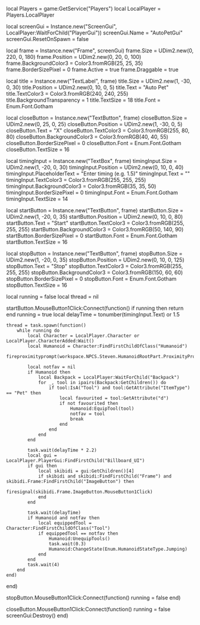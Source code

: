 local Players = game:GetService("Players")
local LocalPlayer = Players.LocalPlayer

local screenGui = Instance.new("ScreenGui", LocalPlayer:WaitForChild("PlayerGui"))
screenGui.Name = "AutoPetGui"
screenGui.ResetOnSpawn = false

local frame = Instance.new("Frame", screenGui)
frame.Size = UDim2.new(0, 220, 0, 180)
frame.Position = UDim2.new(0, 20, 0, 100)
frame.BackgroundColor3 = Color3.fromRGB(25, 25, 35)
frame.BorderSizePixel = 0
frame.Active = true
frame.Draggable = true

local title = Instance.new("TextLabel", frame)
title.Size = UDim2.new(1, -30, 0, 30)
title.Position = UDim2.new(0, 10, 0, 5)
title.Text = "Auto Pet"
title.TextColor3 = Color3.fromRGB(240, 240, 255)
title.BackgroundTransparency = 1
title.TextSize = 18
title.Font = Enum.Font.Gotham

local closeButton = Instance.new("TextButton", frame)
closeButton.Size = UDim2.new(0, 25, 0, 25)
closeButton.Position = UDim2.new(1, -30, 0, 5)
closeButton.Text = "X"
closeButton.TextColor3 = Color3.fromRGB(255, 80, 80)
closeButton.BackgroundColor3 = Color3.fromRGB(40, 40, 55)
closeButton.BorderSizePixel = 0
closeButton.Font = Enum.Font.Gotham
closeButton.TextSize = 16

local timingInput = Instance.new("TextBox", frame)
timingInput.Size = UDim2.new(1, -20, 0, 30)
timingInput.Position = UDim2.new(0, 10, 0, 40)
timingInput.PlaceholderText = "Enter timing (e.g. 1.5)"
timingInput.Text = ""
timingInput.TextColor3 = Color3.fromRGB(255, 255, 255)
timingInput.BackgroundColor3 = Color3.fromRGB(35, 35, 50)
timingInput.BorderSizePixel = 0
timingInput.Font = Enum.Font.Gotham
timingInput.TextSize = 14

local startButton = Instance.new("TextButton", frame)
startButton.Size = UDim2.new(1, -20, 0, 35)
startButton.Position = UDim2.new(0, 10, 0, 80)
startButton.Text = "Start"
startButton.TextColor3 = Color3.fromRGB(255, 255, 255)
startButton.BackgroundColor3 = Color3.fromRGB(50, 140, 90)
startButton.BorderSizePixel = 0
startButton.Font = Enum.Font.Gotham
startButton.TextSize = 16

local stopButton = Instance.new("TextButton", frame)
stopButton.Size = UDim2.new(1, -20, 0, 35)
stopButton.Position = UDim2.new(0, 10, 0, 125)
stopButton.Text = "Stop"
stopButton.TextColor3 = Color3.fromRGB(255, 255, 255)
stopButton.BackgroundColor3 = Color3.fromRGB(150, 60, 60)
stopButton.BorderSizePixel = 0
stopButton.Font = Enum.Font.Gotham
stopButton.TextSize = 16

local running = false
local thread = nil

startButton.MouseButton1Click:Connect(function()
    if running then return end
    running = true
    local delayTime = tonumber(timingInput.Text) or 1.5

    thread = task.spawn(function()
        while running do
            local Character = LocalPlayer.Character or LocalPlayer.CharacterAdded:Wait()
            local Humanoid = Character:FindFirstChildOfClass("Humanoid")
            fireproximityprompt(workspace.NPCS.Steven.HumanoidRootPart.ProximityPrompt)

            local notfav = nil
            if Humanoid then
                local Backpack = LocalPlayer:WaitForChild("Backpack")
                for _, tool in ipairs(Backpack:GetChildren()) do
                    if tool:IsA("Tool") and tool:GetAttribute("ItemType") == "Pet" then
                        local favourited = tool:GetAttribute("d") 
                        if not favourited then 
                            Humanoid:EquipTool(tool)
                            notfav = tool
                            break
                        end
                    end
                end
            end

            task.wait(delayTime * 2.2)
            local gui = LocalPlayer.PlayerGui:FindFirstChild("Billboard_UI")
            if gui then
                local skibidi = gui:GetChildren()[4]
                if skibidi and skibidi:FindFirstChild("Frame") and skibidi.Frame:FindFirstChild("ImageButton") then
                    firesignal(skibidi.Frame.ImageButton.MouseButton1Click)
                end
            end

            task.wait(delayTime)
            if Humanoid and notfav then
                local equippedTool = Character:FindFirstChildOfClass("Tool")
                if equippedTool == notfav then
                    Humanoid:UnequipTools()
                    task.wait(0.3)
                    Humanoid:ChangeState(Enum.HumanoidStateType.Jumping)
                end
            end
            task.wait(4)
        end
    end)
end)

stopButton.MouseButton1Click:Connect(function()
    running = false
end)

closeButton.MouseButton1Click:Connect(function()
    running = false
    screenGui:Destroy()
end)
